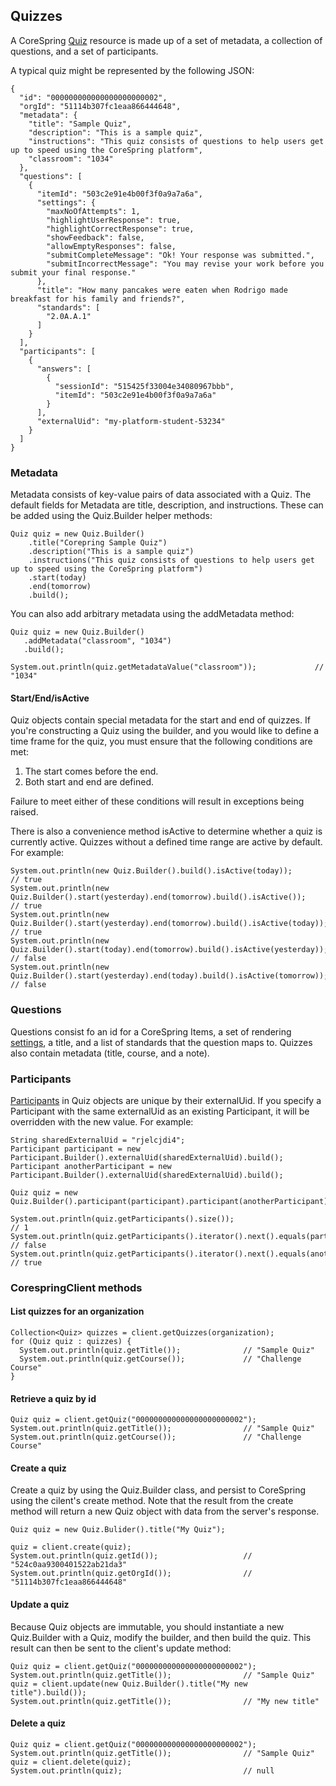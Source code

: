 ## Quizzes

A CoreSpring [Quiz](/src/main/java/org/corespring/resource/Quiz.java) resource is made up of a set of metadata, a
collection of questions, and a set of participants.

A typical quiz might be represented by the following JSON:

    {
      "id": "000000000000000000000002",
      "orgId": "51114b307fc1eaa866444648",
      "metadata": {
        "title": "Sample Quiz",
        "description": "This is a sample quiz",
        "instructions": "This quiz consists of questions to help users get up to speed using the CoreSpring platform",
        "classroom": "1034"
      },
      "questions": [
        {
          "itemId": "503c2e91e4b00f3f0a9a7a6a",
          "settings": {
            "maxNoOfAttempts": 1,
            "highlightUserResponse": true,
            "highlightCorrectResponse": true,
            "showFeedback": false,
            "allowEmptyResponses": false,
            "submitCompleteMessage": "Ok! Your response was submitted.",
            "submitIncorrectMessage": "You may revise your work before you submit your final response."
          },
          "title": "How many pancakes were eaten when Rodrigo made breakfast for his family and friends?",
          "standards": [
            "2.0A.A.1"
          ]
        }
      ],
      "participants": [
        {
          "answers": [
            {
              "sessionId": "515425f33004e34080967bbb",
              "itemId": "503c2e91e4b00f3f0a9a7a6a"
            }
          ],
          "externalUid": "my-platform-student-53234"
        }
      ]
    }

### Metadata

Metadata consists of key-value pairs of data associated with a Quiz. The default fields for Metadata are title,
description, and instructions. These can be added using the Quiz.Builder helper methods:

    Quiz quiz = new Quiz.Builder()
        .title("Corepring Sample Quiz")
        .description("This is a sample quiz")
        .instructions("This quiz consists of questions to help users get up to speed using the CoreSpring platform")
        .start(today)
        .end(tomorrow)
        .build();

You can also add arbitrary metadata using the addMetadata method:

    Quiz quiz = new Quiz.Builder()
       .addMetadata("classroom", "1034")
       .build();

    System.out.println(quiz.getMetadataValue("classroom"));             // "1034"

#### Start/End/isActive

Quiz objects contain special metadata for the start and end of quizzes. If you're constructing a Quiz using the builder,
and you would like to define a time frame for the quiz, you must ensure that the following conditions are met:

  1. The start comes before the end.
  2. Both start and end are defined.

Failure to meet either of these conditions will result in exceptions being raised.

There is also a convenience method isActive to determine whether a quiz is currently active. Quizzes without a defined
time range are active by default. For example:

    System.out.println(new Quiz.Builder().build().isActive(today));                                     // true
    System.out.println(new Quiz.Builder().start(yesterday).end(tomorrow).build().isActive());           // true
    System.out.println(new Quiz.Builder().start(yesterday).end(tomorrow).build().isActive(today));      // true
    System.out.println(new Quiz.Builder().start(today).end(tomorrow).build().isActive(yesterday));      // false
    System.out.println(new Quiz.Builder().start(yesterday).end(today).build().isActive(tomorrow));      // false
    

### Questions

Questions consist fo an id for a CoreSpring Items, a set of rendering [settings](/doc/resources/settings.md), a title,
and a list of standards that the question maps to. Quizzes also contain metadata (title, course, and a note).


### Participants

[Participants](/doc/resources/participants.md) in Quiz objects are unique by their externalUid. If you specify a
Participant with the same externalUid as an existing Participant, it will be overridden with the new value. For example:

    String sharedExternalUid = "rjelcjdi4";
    Participant participant = new Participant.Builder().externalUid(sharedExternalUid).build();
    Participant anotherParticipant = new Participant.Builder().externalUid(sharedExternalUid).build();

    Quiz quiz = new Quiz.Builder().participant(participant).participant(anotherParticipant).build();

    System.out.println(quiz.getParticipants().size());                                          // 1
    System.out.println(quiz.getParticipants().iterator().next().equals(participant);            // false
    System.out.println(quiz.getParticipants().iterator().next().equals(anotherParticipant);     // true


### CorespringClient methods

#### List quizzes for an organization

    Collection<Quiz> quizzes = client.getQuizzes(organization);
    for (Quiz quiz : quizzes) {
      System.out.println(quiz.getTitle());              // "Sample Quiz"
      System.out.println(quiz.getCourse());             // "Challenge Course"
    }


#### Retrieve a quiz by id

    Quiz quiz = client.getQuiz("000000000000000000000002");
    System.out.println(quiz.getTitle());                // "Sample Quiz"
    System.out.println(quiz.getCourse());               // "Challenge Course"


#### Create a quiz

Create a quiz by using the Quiz.Builder class, and persist to CoreSpring using the cilent's create method. Note that the
result from the create method will return a new Quiz object with data from the server's response.

    Quiz quiz = new Quiz.Bulider().title("My Quiz");

    quiz = client.create(quiz);
    System.out.println(quiz.getId());                   // "524c0aa9300401522ab21da3"
    System.out.println(quiz.getOrgId());                // "51114b307fc1eaa866444648"


#### Update a quiz

Because Quiz objects are immutable, you should instantiate a new Quiz.Builder with a Quiz, modify the builder, and then
build the quiz. This result can then be sent to the client's update method:

    Quiz quiz = client.getQuiz("000000000000000000000002");
    System.out.println(quiz.getTitle());                // "Sample Quiz"
    quiz = client.update(new Quiz.Builder().title("My new title").build());
    System.out.println(quiz.getTitle());                // "My new title"


#### Delete a quiz

    Quiz quiz = client.getQuiz("000000000000000000000002");
    System.out.println(quiz.getTitle());                // "Sample Quiz"
    quiz = client.delete(quiz);
    System.out.println(quiz);                           // null